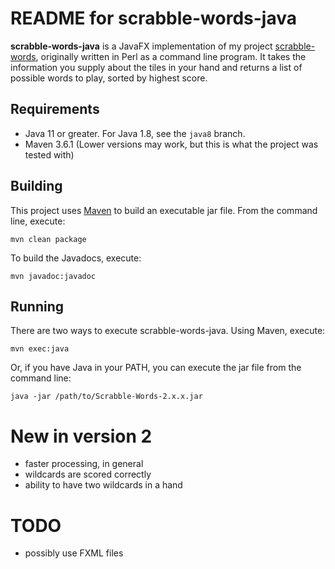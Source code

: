# README for scrabble-words-java

**scrabble-words-java** is a JavaFX implementation of my project [scrabble-words](https://github.com/ksnortum/scrabble-words), originally written in Perl as a command line program.  It takes the information you supply about the tiles in your hand and returns a list of possible words to play, sorted by highest score.

## Requirements

* Java 11 or greater.  For Java 1.8, see the `java8` branch.
* Maven 3.6.1 (Lower versions may work, but this is what the project was tested with)

## Building

This project uses [Maven](http://maven.apache.org/) to build an executable jar file.  From the command line, execute:

	mvn clean package
	
To build the Javadocs, execute:

	mvn javadoc:javadoc

## Running

There are two ways to execute scrabble-words-java.  Using Maven, execute:

    mvn exec:java

Or, if you have Java in your PATH, you can execute the jar file from the command line:

	java -jar /path/to/Scrabble-Words-2.x.x.jar

# New in version 2
* faster processing, in general
* wildcards are scored correctly
* ability to have two wildcards in a hand	

# TODO
* possibly use FXML files